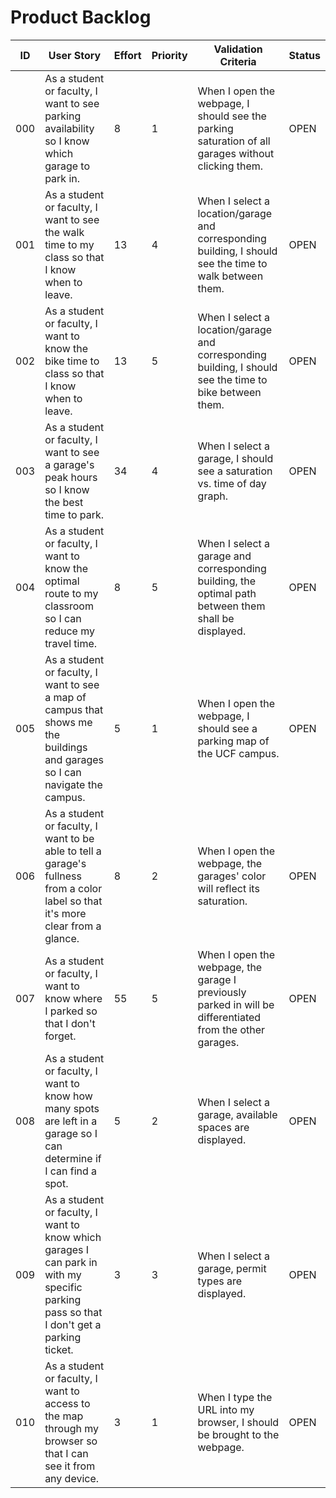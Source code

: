 # Product Backlog

| ID | User Story | Effort | Priority | Validation Criteria | Status |
|----|------------|--------|----------|---------------------|--------|
| 000 | As a student or faculty, I want to see parking availability so I know which garage to park in. | 8 | 1 | When I open the webpage, I should see the parking saturation of all garages without clicking them. | OPEN |
| 001 | As a student or faculty, I want to see the walk time to my class so that I know when to leave. | 13 | 4 | When I select a location/garage and corresponding building, I should see the time to walk between them. | OPEN |
| 002 | As a student or faculty, I want to know the bike time to class so that I know when to leave. | 13 | 5 | When I select a location/garage and corresponding building, I should see the time to bike between them. | OPEN |
| 003 | As a student or faculty, I want to see a garage's peak hours so I know the best time to park. | 34 | 4 | When I select a garage, I should see a saturation vs. time of day graph. | OPEN |
| 004 | As a student or faculty, I want to know the optimal route to my classroom so I can reduce my travel time. | 8 | 5 | When I select a garage and corresponding building, the optimal path between them shall be displayed. | OPEN |
| 005 | As a student or faculty, I want to see a map of campus that shows me the buildings and garages so I can navigate the campus. | 5 | 1 | When I open the webpage, I should see a parking map of the UCF campus. | OPEN |
| 006 | As a student or faculty, I want to be able to tell a garage's fullness from a color label so that it's more clear from a glance. | 8 | 2 | When I open the webpage, the garages' color will reflect its saturation. | OPEN |
| 007 | As a student or faculty, I want to know where I parked so that I don't forget. | 55 | 5 | When I open the webpage, the garage I previously parked in will be differentiated from the other garages. | OPEN |
| 008 | As a student or faculty, I want to know how many spots are left in a garage so I can determine if I can find a spot. | 5 | 2 | When I select a garage, available spaces are displayed. | OPEN |
| 009 | As a student or faculty, I want to know which garages I can park in with my specific parking pass so that I don't get a parking ticket. | 3 | 3 | When I select a garage, permit types are displayed. | OPEN |
| 010 | As a student or faculty, I want to access to the map through my browser so that I can see it from any device. | 3 | 1 | When I type the URL into my browser, I should be brought to the webpage. | OPEN |

